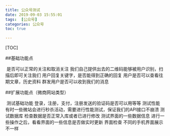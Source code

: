 ```yaml
---
title: 公众号测试
date: 2019-09-03 15:55:01
tags:  [公众号]
categories: 公众号
toc: true

---
```


[TOC]

##基础功能点

​	是否可以正常的关注和取消关注
	我们自己提供出去的二维码能够被用户识别，扫描后即可关注我们
	用户回复关键字，是否能得到正确的回复
	用户是否可以查看往期文章，历史资料
	群发用户是否可以收到我们的消息

##扩展功能点（微商网站类型）

​	测试基础功能
		登录，注册，支付，注册发送的验证码是否可以用等等
	测试性能
		有时一些微站会进行秒杀活动，需要进行性能测试，保证我们的API接口不崩溃
	测试数据库
		检查数据是否正常入库或者已进行修改
	测试界面的一些数据信息
		进行一些操作之后，看看界面的一些信息是否做实时更新
	界面检查
		不同的手机界面展示不一样